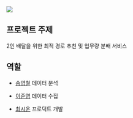 <img src="https://capsule-render.vercel.app/api?type=waving&color=green&height=200&section=header&text=2023-1-SCS4031-SENIOR&fontSize=60" />

## 프로젝트 주제
2인 배달을 위한 최적 경로 추천 및 업무량 분배 서비스

## 역할
* [송영철](https://github.com/Song-YoungChul) 데이터 분석

* [이준영](https://github.com/JunYoung3682) 데이터 수집

* [최시운](https://github.com/xilucks) 프로덕트 개발 

